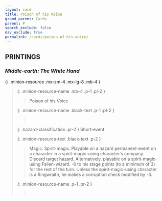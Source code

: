 ```yaml
---
layout: card
title: Poison of his Voice
grand_parent: Cards
parent: P
search_exclude: false
nav_exclude: true
permalink: /cards/poison-of-his-voice/
---
```


## PRINTINGS


### _Middle-earth: The White Hand_

{: .minion-resource .mx-sm-4 .mx-lg-8 .mb-4 }
> {: .minion-resource-name .mb-4 .p-1 .pl-2 }
> > <div class="hazard-mp"></div>
> > <div class="card-name">Poison of his Voice</div>
>
> {: .minion-resource-name .black-text .p-1 .pl-2 }
> > &nbsp;
>
> {: .hazard-classification .pr-2 }
> Short-event
>
> {: .minion-resource-text .black-text .p-2 }
> > Magic. Spirit-magic. Playable on a hazard permanent-event on a character in a spirit-magic-using character's company. Discard target hazard. Alternatively, playable on a spirit-magic-using Fallen-wizard. -6 to his stage points (to a minimum of 3) for the rest of the turn. Unless the spirit-magic-using character is a Ringwraith, he makes a corruption check modified by -3. 
> 
> {: .minion-resource-name .p-1 .pr-2 }
> > <div class="card-shield"></div>
> > <div class="card-corruption-white">&nbsp;</div>
